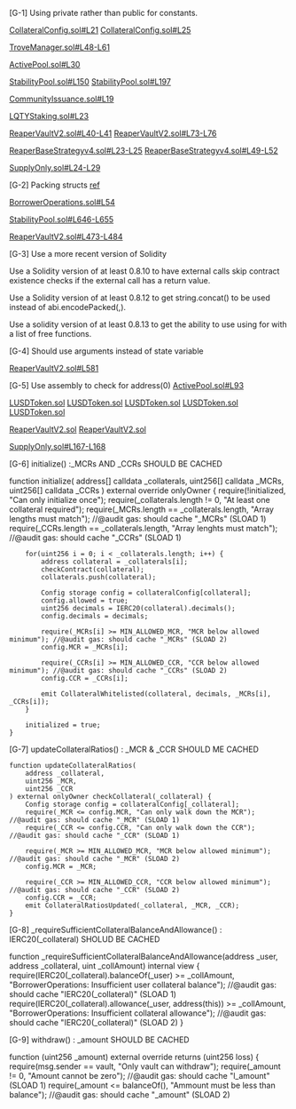 [G-1] Using private rather than public for constants.

[CollateralConfig.sol#L21](https://github.com/code-423n4/2023-02-ethos/blob/main/Ethos-Core/contracts/CollateralConfig.sol#L21)
[CollateralConfig.sol#L25](https://github.com/code-423n4/2023-02-ethos/blob/main/Ethos-Core/contracts/CollateralConfig.sol#L25)  


[TroveManager.sol#L48-L61](https://github.com/code-423n4/2023-02-ethos/blob/main/Ethos-Core/contracts/TroveManager.sol#L48-L61)

[ActivePool.sol#L30](https://github.com/code-423n4/2023-02-ethos/blob/main/Ethos-Core/contracts/ActivePool.sol#L30)


[StabilityPool.sol#L150](https://github.com/code-423n4/2023-02-ethos/blob/main/Ethos-Core/contracts/StabilityPool.sol#L150)
[StabilityPool.sol#L197](https://github.com/code-423n4/2023-02-ethos/blob/main/Ethos-Core/contracts/StabilityPool.sol#L197)


[CommunityIssuance.sol#L19](https://github.com/code-423n4/2023-02-ethos/blob/main/Ethos-Core/contracts/LQTY/CommunityIssuance.sol#L19)

[LQTYStaking.sol#L23](https://github.com/code-423n4/2023-02-ethos/blob/main/Ethos-Core/contracts/LQTY/LQTYStaking.sol#L23)

[ReaperVaultV2.sol#L40-L41](https://github.com/code-423n4/2023-02-ethos/blob/main/Ethos-Vault/contracts/ReaperVaultV2.sol#L40-L41)
[ReaperVaultV2.sol#L73-L76](https://github.com/code-423n4/2023-02-ethos/blob/main/Ethos-Vault/contracts/ReaperVaultV2.sol#L73-L76)

[ReaperBaseStrategyv4.sol#L23-L25](https://github.com/code-423n4/2023-02-ethos/blob/main/Ethos-Vault/contracts/abstract/ReaperBaseStrategyv4.sol#L23-L25)
[ReaperBaseStrategyv4.sol#L49-L52](https://github.com/code-423n4/2023-02-ethos/blob/main/Ethos-Vault/contracts/abstract/ReaperBaseStrategyv4.sol#L49-L52)

[SupplyOnly.sol#L24-L29](https://github.com/code-423n4/2023-02-ethos/blob/main/Ethos-Vault/contracts/ReaperStrategyGranarySupplyOnly.sol#L24-L29)


[G-2] Packing structs [ref](https://dev.to/javier123454321/solidity-gas-optimizations-pt-3-packing-structs-23f4)

[BorrowerOperations.sol#L54](https://github.com/code-423n4/2023-02-ethos/blob/main/Ethos-Core/contracts/BorrowerOperations.sol#L54)

[StabilityPool.sol#L646-L655](https://github.com/code-423n4/2023-02-ethos/blob/main/Ethos-Core/contracts/StabilityPool.sol#L646-L655)

[ReaperVaultV2.sol#L473-L484](https://github.com/code-423n4/2023-02-ethos/blob/main/Ethos-Vault/contracts/ReaperVaultV2.sol#L473-L484)

[G-3] Use a more recent version of Solidity

Use a Solidity version of at least 0.8.10 to have external calls skip contract existence checks if the external call has a return value.

Use a Solidity version of at least 0.8.12 to get string.concat() to be used instead of abi.encodePacked(<str>,<str>).

Use a solidity version of at least 0.8.13 to get the ability to use using for with a list of free functions.

[G-4] Should use arguments instead of state variable

[ReaperVaultV2.sol#L581](https://github.com/code-423n4/2023-02-ethos/blob/main/Ethos-Vault/contracts/ReaperVaultV2.sol#L581)

[G-5] Use assembly to check for address(0)
[ActivePool.sol#L93](https://github.com/code-423n4/2023-02-ethos/blob/main/Ethos-Core/contracts/ActivePool.sol#L93)

[LUSDToken.sol](https://github.com/code-423n4/2023-02-ethos/blob/main/Ethos-Core/contracts/LUSDToken.sol#L312-L313)
[LUSDToken.sol](https://github.com/code-423n4/2023-02-ethos/blob/main/Ethos-Core/contracts/LUSDToken.sol#L321)
[LUSDToken.sol](https://github.com/code-423n4/2023-02-ethos/blob/main/Ethos-Core/contracts/LUSDToken.sol#L347-L351)
[LUSDToken.sol](https://github.com/code-423n4/2023-02-ethos/blob/main/Ethos-Core/contracts/LUSDToken.sol#L337-L338)
[LUSDToken.sol](https://github.com/code-423n4/2023-02-ethos/blob/main/Ethos-Core/contracts/LUSDToken.sol#L329)

[ReaperVaultV2.sol](https://github.com/code-423n4/2023-02-ethos/blob/main/Ethos-Vault/contracts/ReaperVaultV2.sol#L151)
[ReaperVaultV2.sol](https://github.com/code-423n4/2023-02-ethos/blob/main/Ethos-Vault/contracts/ReaperVaultV2.sol#L629)

[SupplyOnly.sol#L167-L168](https://github.com/code-423n4/2023-02-ethos/blob/main/Ethos-Vault/contracts/ReaperStrategyGranarySupplyOnly.sol#L167-L168)

[G-6] initialize() :_MCRs AND _CCRs SHOULD BE CACHED

function initialize(
        address[] calldata _collaterals,
        uint256[] calldata _MCRs,
        uint256[] calldata _CCRs
    ) external override onlyOwner {
        require(!initialized, "Can only initialize once");
        require(_collaterals.length != 0, "At least one collateral required");
        require(_MCRs.length == _collaterals.length, "Array lengths must match"); //@audit gas: should cache "_MCRs" (SLOAD 1)
        require(_CCRs.length == _collaterals.length, "Array lenghts must match"); //@audit gas: should cache "_CCRs" (SLOAD 1)
        
        for(uint256 i = 0; i < _collaterals.length; i++) {
            address collateral = _collaterals[i];
            checkContract(collateral);
            collaterals.push(collateral);

            Config storage config = collateralConfig[collateral];
            config.allowed = true;
            uint256 decimals = IERC20(collateral).decimals();
            config.decimals = decimals;

            require(_MCRs[i] >= MIN_ALLOWED_MCR, "MCR below allowed minimum"); //@audit gas: should cache "_MCRs" (SLOAD 2)
            config.MCR = _MCRs[i];

            require(_CCRs[i] >= MIN_ALLOWED_CCR, "CCR below allowed minimum"); //@audit gas: should cache "_CCRs" (SLOAD 2)
            config.CCR = _CCRs[i];

            emit CollateralWhitelisted(collateral, decimals, _MCRs[i], _CCRs[i]);
        }

        initialized = true;
    }

[G-7] updateCollateralRatios() : _MCR & _CCR SHOULD ME CACHED

    function updateCollateralRatios(
        address _collateral,
        uint256 _MCR,
        uint256 _CCR
    ) external onlyOwner checkCollateral(_collateral) {
        Config storage config = collateralConfig[_collateral];
        require(_MCR <= config.MCR, "Can only walk down the MCR");  //@audit gas: should cache "_MCR" (SLOAD 1)
        require(_CCR <= config.CCR, "Can only walk down the CCR"); //@audit gas: should cache "_CCR" (SLOAD 1)

        require(_MCR >= MIN_ALLOWED_MCR, "MCR below allowed minimum"); //@audit gas: should cache "_MCR" (SLOAD 2)
        config.MCR = _MCR;

        require(_CCR >= MIN_ALLOWED_CCR, "CCR below allowed minimum"); //@audit gas: should cache "_CCR" (SLOAD 2)
        config.CCR = _CCR;
        emit CollateralRatiosUpdated(_collateral, _MCR, _CCR);
    }

[G-8]  _requireSufficientCollateralBalanceAndAllowance() : IERC20(_collateral) SHOLUD BE CACHED

function _requireSufficientCollateralBalanceAndAllowance(address _user, address _collateral, uint _collAmount) internal view {
        require(IERC20(_collateral).balanceOf(_user) >= _collAmount, "BorrowerOperations: Insufficient user collateral balance");  //@audit gas: should cache "IERC20(_collateral)" (SLOAD 1)
        require(IERC20(_collateral).allowance(_user, address(this)) >= _collAmount, "BorrowerOperations: Insufficient collateral allowance");  //@audit gas: should cache "IERC20(_collateral)" (SLOAD 2)
    }

[G-9] withdraw() : _amount SHOULD BE CACHED

 function (uint256 _amount) external override returns (uint256 loss) {
        require(msg.sender == vault, "Only vault can withdraw"); 
        require(_amount != 0, "Amount cannot be zero");  //@audit gas: should cache "l_amount" (SLOAD 1)
        require(_amount <= balanceOf(), "Ammount must be less than balance");  //@audit gas: should cache "_amount" (SLOAD 2)




